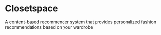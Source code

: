 # Closetspace

A content-based recommender system that provides personalized fashion recommendations based on your wardrobe 
